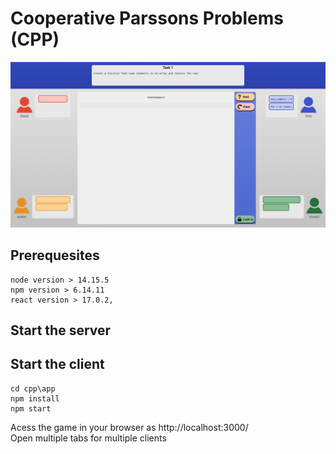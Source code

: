 # Cooperative Parssons Problems (CPP)

<p align="center">
  <img src="./documentation/images/screenshot.png" width="800">
</p>


##  Prerequesites

```
node version > 14.15.5
npm version > 6.14.11
react version > 17.0.2,
```

## Start the server



## Start the client

```
cd cpp\app
npm install
npm start
```
Acess the game in your browser as http://localhost:3000/ <br />
Open multiple tabs for multiple clients
